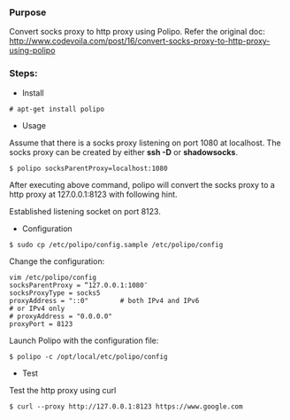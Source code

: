 ### Purpose
Convert socks proxy to http proxy using Polipo. Refer the original doc: http://www.codevoila.com/post/16/convert-socks-proxy-to-http-proxy-using-polipo

### Steps:
- Install
```
# apt-get install polipo
```
- Usage

 Assume that there is a socks proxy listening on port 1080 at localhost. The socks proxy can be created by either **ssh -D** or **shadowsocks**.
```
$ polipo socksParentProxy=localhost:1080
```

 After executing above command, polipo will convert the socks proxy to a http proxy at 127.0.0.1:8123 with following hint.

 Established listening socket on port 8123.

- Configuration
```
$ sudo cp /etc/polipo/config.sample /etc/polipo/config
```
Change the configuration:
```
vim /etc/polipo/config
socksParentProxy = “127.0.0.1:1080″
socksProxyType = socks5
proxyAddress = "::0"        # both IPv4 and IPv6
# or IPv4 only
# proxyAddress = "0.0.0.0"
proxyPort = 8123
```
Launch Polipo with the configuration file:
```
$ polipo -c /opt/local/etc/polipo/config
```
- Test

 Test the http proxy using curl
```
$ curl --proxy http://127.0.0.1:8123 https://www.google.com
```
